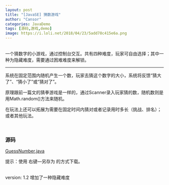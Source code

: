 ```yaml
---
layout: post
title: "[JavaSE] 猜数游戏"
author: "Cansor"
categories: JavaDemo
tags: [源码,游戏,demo]
image: https://i.loli.net/2018/04/23/5add78c415e6a.png
---
```


<br>
一个猜数字的小游戏，通过控制台交互。共有四种难度，玩家可自由选择；其中一种为隐藏难度，需要通过困难难度来解锁。
<br>

***

系统在固定范围内随机产生一个数，玩家去猜这个数字的大小，系统将反馈“猜大了”、“猜小了”或“猜对了”。

原理跟前一篇文的猜拳游戏是一样的，通过Scanner录入玩家猜的数，随机数则是用Math.random()方法来随机。

在玩法上还可以拓展为需要在固定时间内猜对或者记录用时多长（挑战、排名）；或者其他玩法。
  
<br>
  
### 源码
  
<line>
<a href="{{ site.github.url }}/assets/code-java/GuessNumber.java">GuessNumber.java</a>
</line>

提示：使用 右键—另存为 的方式下载。
  
<br>
version: 1.2 增加了一种隐藏难度

<br><br><br>

